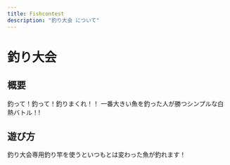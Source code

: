```yaml
---
title: Fishcontest
description: "釣り大会 について"
---
```


# 釣り大会

## 概要
釣って！釣って！釣りまくれ！！
一番大きい魚を釣った人が勝つシンプルな白熱バトル！!

## 遊び方
釣り大会専用釣り竿を使うといつもとは変わった魚が釣れます！